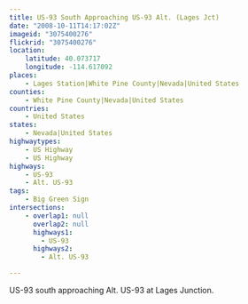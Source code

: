 ```yaml
---
title: US-93 South Approaching US-93 Alt. (Lages Jct)
date: "2008-10-11T14:17:02Z"
imageid: "3075400276"
flickrid: "3075400276"
location:
    latitude: 40.073717
    longitude: -114.617092
places:
    - Lages Station|White Pine County|Nevada|United States
counties:
    - White Pine County|Nevada|United States
countries:
    - United States
states:
    - Nevada|United States
highwaytypes:
    - US Highway
    - US Highway
highways:
    - US-93
    - Alt. US-93
tags:
    - Big Green Sign
intersections:
    - overlap1: null
      overlap2: null
      highways1:
        - US-93
      highways2:
        - Alt. US-93

---
```

US-93 south approaching Alt. US-93 at Lages Junction.